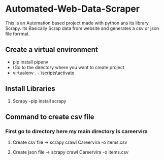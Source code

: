 # Automated-Web-Data-Scraper
This is an Automation based project made with python ans its library Scrapy. Its Basically Scrap data from website and generates a csv or json file forrmat.

## Create a virtual environment
 - pip install pipenv
 - (Go to the directory where you want to create project
 - virtualenv .
 -.\scripts\activate

## Install Libraries
1. Scrapy
 -pip install scrapy
 
## Command to create csv file 

### First go to directory here my main directory is careervira 

1. Create csv file
 ->  scrapy crawl Careervira -o items.csv 

2. Create json file
 ->  scrapy crawl Careervira -o items.csv
 
 

